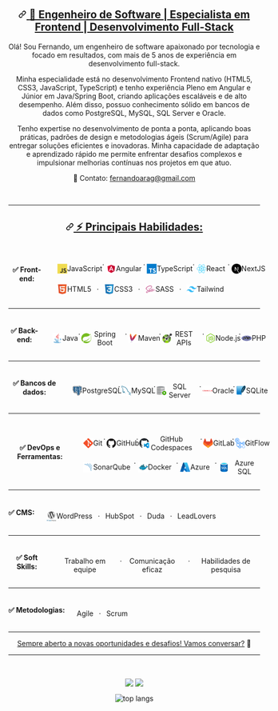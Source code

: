 <article class="markdown-body entry-content container-lg f5 " itemprop="text">
  <h2 dir="auto" id="top" align="center">
    <a id="user-content-hi-there-" class="anchor" aria-hidden="true" tabindex="-1" href="#top">
      <svg class="octicon octicon-link" viewBox="0 0 16 16" version="1.1" width="16" height="16" aria-hidden="true"><path d="m7.775 3.275 1.25-1.25a3.5 3.5 0 1 1 4.95 4.95l-2.5 2.5a3.5 3.5 0 0 1-4.95 0 .751.751 0 0 1 .018-1.042.751.751 0 0 1 1.042-.018 1.998 1.998 0 0 0 2.83 0l2.5-2.5a2.002 2.002 0 0 0-2.83-2.83l-1.25 1.25a.751.751 0 0 1-1.042-.018.751.751 0 0 1-.018-1.042Zm-4.69 9.64a1.998 1.998 0 0 0 2.83 0l1.25-1.25a.751.751 0 0 1 1.042.018.751.751 0 0 1 .018 1.042l-1.25 1.25a3.5 3.5 0 1 1-4.95-4.95l2.5-2.5a3.5 3.5 0 0 1 4.95 0 .751.751 0 0 1-.018 1.042.751.751 0 0 1-1.042.018 1.998 1.998 0 0 0-2.83 0l-2.5 2.5a1.998 1.998 0 0 0 0 2.83Z"></path></svg>
      <strong>🚀 Engenheiro de Software | Especialista em Frontend | Desenvolvimento Full-Stack</strong>
    </a>
  </h2>

  <p dir="auto" align="center">
    Olá! Sou Fernando, um engenheiro de software apaixonado por tecnologia e focado em resultados, com mais de 5 anos de experiência em desenvolvimento full-stack.
  </p>

  <p dir="auto" align="center">
    Minha especialidade está no desenvolvimento Frontend nativo (HTML5, CSS3, JavaScript, TypeScript) e tenho experiência Pleno em Angular e Júnior em Java/Spring Boot, criando aplicações escaláveis e de alto desempenho. Além disso, possuo conhecimento sólido em bancos de dados como PostgreSQL, MySQL, SQL Server e Oracle.
  </p>

  <p dir="auto" align="center">  
    Tenho expertise no desenvolvimento de ponta a ponta, aplicando boas práticas, padrões de design e metodologias ágeis (Scrum/Agile) para entregar soluções eficientes e inovadoras. Minha capacidade de adaptação e aprendizado rápido me permite enfrentar desafios complexos e impulsionar melhorias contínuas nos projetos em que atuo.
  </p>

  <p dir="auto" align="center">  
    📩 Contato: <a href="mailto:fernandoarag@gmail.com">fernandoarag@gmail.com</a>
  </p>

  <br/>

  <hr>

  <h2 dir="auto" align="center">
    <a id="user-content--technologies" class="anchor" aria-hidden="true" tabindex="-1" href="#-technologies">
      <svg class="octicon octicon-link" viewBox="0 0 16 16" version="1.1" width="16" height="16" aria-hidden="true"><path d="m7.775 3.275 1.25-1.25a3.5 3.5 0 1 1 4.95 4.95l-2.5 2.5a3.5 3.5 0 0 1-4.95 0 .751.751 0 0 1 .018-1.042.751.751 0 0 1 1.042-.018 1.998 1.998 0 0 0 2.83 0l2.5-2.5a2.002 2.002 0 0 0-2.83-2.83l-1.25 1.25a.751.751 0 0 1-1.042-.018.751.751 0 0 1-.018-1.042Zm-4.69 9.64a1.998 1.998 0 0 0 2.83 0l1.25-1.25a.751.751 0 0 1 1.042.018.751.751 0 0 1 .018 1.042l-1.25 1.25a3.5 3.5 0 1 1-4.95-4.95l2.5-2.5a3.5 3.5 0 0 1 4.95 0 .751.751 0 0 1-.018 1.042.751.751 0 0 1-1.042.018 1.998 1.998 0 0 0-2.83 0l-2.5 2.5a1.998 1.998 0 0 0 0 2.83Z"></path></svg>
      ⚡ Principais Habilidades:<br/>
    </a>
  </h2>

  <div class="auto" align="center" style="display: flex; flex-direction: row; align-items: center; padding: 0; margin-bottom: .75rem;">
    <h4 align="center" style="display: flex; flex-direction: row; align-items: center; padding: 0;">
    ✅ Front-end: 
    </h4>
    <ul align="center">
      <ol align="center" style="display: flex; flex-direction: row; align-items: center; padding: 0;">
        <span align="center" style="display: flex; flex-direction: row; align-items: center; padding: 0;">
          <img src="./assets/JavaScript.svg" width="20"/>
          JavaScript
        </span> &ensp; · &ensp;
        <span align="center" style="display: flex; flex-direction: row; align-items: center; padding: 0;">
          <img src="./assets/Angular.svg" width="20"/>
          Angular
        </span> &ensp; · &ensp;
        <span align="center" style="display: flex; flex-direction: row; align-items: center; padding: 0;">
          <img src="./assets/TypeScript.svg" width="20"/>
          TypeScript
        </span> &ensp; · &ensp;
        <span align="center" style="display: flex; flex-direction: row; align-items: center; padding: 0;">
          <img src="./assets/React.svg" width="20"/>
          React
        </span> &ensp; · &ensp;
        <span align="center" style="display: flex; flex-direction: row; align-items: center; padding: 0;">
          <img src="./assets/Next.js.svg" width="20"/>
          NextJS
        </span>
      </ol>
      <ol align="center" style="display: flex; flex-direction: row; align-items: center; padding: 0;">
        <span align="center" style="display: flex; flex-direction: row; align-items: center; padding: 0;">
          <img src="./assets/HTML5.svg" width="20"/>
          HTML5
        </span> &ensp; · &ensp;
        <span align="center" style="display: flex; flex-direction: row; align-items: center; padding: 0;">
          <img src="./assets/CSS3.svg" width="20"/>
          CSS3
        </span> &ensp; · &ensp;
        <span align="center" style="display: flex; flex-direction: row; align-items: center; padding: 0;">
          <img src="./assets/Sass.svg" width="20"/>
          SASS
        </span> &ensp; · &ensp;
        <span align="center" style="display: flex; flex-direction: row; align-items: center; padding: 0;">
          <img src="./assets/Tailwind CSS.svg" width="20"/>
          Tailwind
        </span>
      </ol>
    </ul>
  </div>

  <hr />

  <div align="center" class="auto" style="display: flex; flex-direction: row; align-items: center; padding: 0; margin-bottom: .75rem;">
    <h4 align="center" style="display: flex; flex-direction: row; align-items: center; padding: 0;">
    ✅ Back-end: 
    </h4>
    <ul align="center">
      <ol align="center" style="display: flex; flex-direction: row; align-items: center; padding: 0;">
        <span align="center" style="display: flex; flex-direction: row; align-items: center; padding: 0;">
          <img src="./assets/Java.svg" width="20"/>
          Java
        </span> &ensp; · &ensp;
        <span align="center" style="display: flex; flex-direction: row; align-items: center; padding: 0;">
          <img src="./assets/Spring.svg" width="20"/>
          Spring Boot
        </span> &ensp; · &ensp;
        <span align="center" style="display: flex; flex-direction: row; align-items: center; padding: 0;">
          <img src="./assets/Apache Maven.svg" width="20"/>
          Maven
        </span> &ensp; · &ensp;
        <span align="center" style="display: flex; flex-direction: row; align-items: center; padding: 0;">
          <img src="./assets/OpenAPI.svg" width="20"/>
          REST APIs
        </span> &ensp; · &ensp;
        <span align="center" style="display: flex; flex-direction: row; align-items: center; padding: 0;">
          <img src="./assets/Node.js.svg" width="20"/>
          Node.js
        </span> &ensp; · &ensp;
        <span align="center" style="display: flex; flex-direction: row; align-items: center; padding: 0;">
          <img src="./assets/PHP.svg" width="20"/>
          PHP
        </span>
      </ol>
    </ul>
  </div>

  <hr />

  <div align="center" class="auto" style="display: flex; flex-direction: row; align-items: center; padding: 0; margin-bottom: .75rem;">
    <h4 align="center" style="display: flex; flex-direction: row; align-items: center; padding: 0;">
    ✅ Bancos de dados: 
    </h4>
    <ul align="center">
      <ol align="center" style="display: flex; flex-direction: row; align-items: center; padding: 0;">
        <span align="center" style="display: flex; flex-direction: row; align-items: center; padding: 0;">
          <img src="./assets/PostgresSQL.svg" width="20"/>
          PostgreSQL
        </span> &ensp; · &ensp;
        <span align="center" style="display: flex; flex-direction: row; align-items: center; padding: 0;">
          <img src="./assets/MySQL.svg" width="20"/>
          MySQL
        </span> &ensp; · &ensp;
        <span align="center" style="display: flex; flex-direction: row; align-items: center; padding: 0;">
          <img src="./assets/SQL-Developer.svg" width="20"/>
          SQL Server
        </span> &ensp; · &ensp;
        <span align="center" style="display: flex; flex-direction: row; align-items: center; padding: 0;">
          <img src="./assets/Oracle.svg" width="20"/>
          Oracle
        </span> &ensp; · &ensp;
        <span align="center" style="display: flex; flex-direction: row; align-items: center; padding: 0;">
          <img src="./assets/SQLite.svg" width="20"/>
          SQLite
        </span>
      </ol>
    </ul>
  </div>

  <hr />

  <div align="center" class="auto" style="display: flex; flex-direction: row; align-items: center; padding: 0; margin-bottom: .75rem;">
    <h4 align="center" style="display: flex; flex-direction: row; align-items: center; padding: 0;">
    ✅ DevOps e Ferramentas:
    </h4>
    <ul align="center">
      <ol align="center" style="display: flex; flex-direction: row; align-items: center; padding: 0;">
        <span align="center" style="display: flex; flex-direction: row; align-items: center; padding: 0;">
          <img src="./assets/Git.svg" width="20"/>
          Git
        </span> &ensp; · &ensp;
        <span align="center" style="display: flex; flex-direction: row; align-items: center; padding: 0;">
          <img src="./assets/GitHub.svg" width="20"/>
          GitHub
        </span> &ensp; · &ensp;
        <span align="center" style="display: flex; flex-direction: row; align-items: center; padding: 0;">
          <img src="./assets/GitHub-Codespaces.svg" width="20"/>
          GitHub Codespaces
        </span> &ensp; · &ensp;
        <span align="center" style="display: flex; flex-direction: row; align-items: center; padding: 0;">
          <img src="./assets/GitLab.svg" width="20"/>
          GitLab
        </span> &ensp; · &ensp;
        <span align="center" style="display: flex; flex-direction: row; align-items: center; padding: 0;">
          <img src="./assets/GitHub-Actions.svg" width="20"/>
          GitFlow
        </span>
      </ol>
      <ol align="center" style="display: flex; flex-direction: row; align-items: center; padding: 0;">
        <span align="center" style="display: flex; flex-direction: row; align-items: center; padding: 0;">
          <img src="./assets/SonarQube.svg" width="20"/>
          SonarQube
        </span>  &ensp; · &ensp;
        <span align="center" style="display: flex; flex-direction: row; align-items: center; padding: 0;">
          <img src="./assets/Docker.svg" width="20"/>
          Docker
        </span>  &ensp; · &ensp;
        <span align="center" style="display: flex; flex-direction: row; align-items: center; padding: 0;">
          <img src="./assets/Azure.svg" width="20"/>
          Azure
        </span>  &ensp; · &ensp;
        <span align="center" style="display: flex; flex-direction: row; align-items: center; padding: 0;">
          <img src="./assets/Azure-SQL-Database.svg" width="20"/>
          Azure SQL
        </span>
      </ol>
    </ul>
  </div>

  <hr />

  <div align="center" class="auto" style="display: flex; flex-direction: row; align-items: center; padding: 0; margin-bottom: .75rem;">
    <h4 align="center" style="display: flex; flex-direction: row; align-items: center; padding: 0;">
    ✅ CMS:
    </h4>
    <ul align="center">
      <ol align="center" style="display: flex; flex-direction: row; align-items: center; padding: 0;">
        <span align="center" style="display: flex; flex-direction: row; align-items: center; padding: 0;">
          <img src="./assets/WordPress.svg" width="20"/>
          WordPress
        </span> &ensp; · &ensp;
        <span align="center" style="display: flex; flex-direction: row; align-items: center; padding: 0;">
          HubSpot
        </span> &ensp; · &ensp;
        <span align="center" style="display: flex; flex-direction: row; align-items: center; padding: 0;">
          Duda
        </span> &ensp; · &ensp;
        <span align="center" style="display: flex; flex-direction: row; align-items: center; padding: 0;">
          LeadLovers
        </span>
      </ol>
    </ul>
  </div>

  <hr />

  <div align="center" class="auto" style="display: flex; flex-direction: row; align-items: center; padding: 0; margin-bottom: .75rem;">
    <h4 align="center" style="display: flex; flex-direction: row; align-items: center; padding: 0;">
    ✅ Soft Skills:
    </h4>
    <ul align="center">
      <ol align="center" style="display: flex; flex-direction: row; align-items: center; padding: 0;">
        <span align="center" style="display: flex; flex-direction: row; align-items: center; padding: 0;">
          Trabalho em equipe
        </span>  &ensp; · &ensp;
        <span align="center" style="display: flex; flex-direction: row; align-items: center; padding: 0;">
          Comunicação eficaz
        </span>  &ensp; · &ensp;
        <span align="center" style="display: flex; flex-direction: row; align-items: center; padding: 0;">
          Habilidades de pesquisa
        </span>
      </ol>
    </ol>
  </div>

  <hr />

  <div align="center" class="auto" style="display: flex; flex-direction: row; align-items: center; padding: 0; margin-bottom: .75rem;">
    <h4 align="center" style="display: flex; flex-direction: row; align-items: center; padding: 0;">
    ✅ Metodologias:
    </h4>
    <ul align="center">
      <ol align="center" style="display: flex; flex-direction: row; align-items: center; padding: 0;">
        <span align="center" style="display: flex; flex-direction: row; align-items: center; padding: 0;">
          Agile
        </span>  &ensp; · &ensp;
        <span align="center" style="display: flex; flex-direction: row; align-items: center; padding: 0;">
          Scrum
        </span>
      </ol>
    </ul>
  </div>

  <hr />

  <p class="center" align="center" style="text-align: center;">
    <a class="center" href="mailto:fernandoarag@gmail.com">Sempre aberto a novas oportunidades e desafios! Vamos conversar?</a> 🚀
  </p>

  <hr />

  <br/>

  <div dir="auto" align="center"> 
    <p dir="auto" align="center">
      <img align="center" height="165" src="https://github-readme-stats.vercel.app/api?username=fernandoarag&amp;show_icons=true&amp/include_all_commits=true&amp;theme=omni" style="max-width: 100%"></img>
      <img align="center" height="165" src="https://github-readme-stats.vercel.app/api/top-langs/?username=fernandoarag&amp;layout=compact&amp;theme=omni" style="max-width: 100%;">
    </p>
    <p align="center">
      <img align="center" src='https://github-profile-trophy.vercel.app/?username=fernandoarag&column=5&margin-w=36&margin-h=20&theme=dracula' alt='top langs'/>
    </p>
  </div>
</article>
